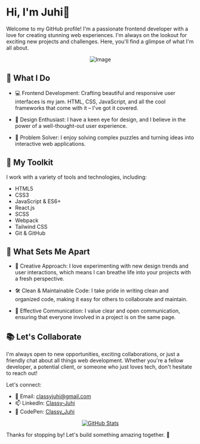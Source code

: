 # Hi, I'm Juhi👋

Welcome to my GitHub profile! I'm a passionate frontend developer with a love for creating stunning web experiences. I'm always on the lookout for exciting new projects and challenges. Here, you'll find a glimpse of what I'm all about.

<p align="center">
  <img src="https://github.com/ClassyJuhi/ClassyJuhi/assets/103419567/01e1a611-8ce5-4e45-88ef-f320c7d5b320" alt="Image" />
</p>

## 🚀 What I Do

- 💻 Frontend Development: Crafting beautiful and responsive user interfaces is my jam. HTML, CSS, JavaScript, and all the cool frameworks that come with it – I've got it covered.

- 🎨 Design Enthusiast: I have a keen eye for design, and I believe in the power of a well-thought-out user experience.

- 🧩 Problem Solver: I enjoy solving complex puzzles and turning ideas into interactive web applications.

## 🔧 My Toolkit

I work with a variety of tools and technologies, including:

- HTML5
- CSS3
- JavaScript & ES6+
- React.js
- SCSS
- Webpack
- Tailwind CSS
- Git & GitHub

## 🌟 What Sets Me Apart

- 🌈 Creative Approach: I love experimenting with new design trends and user interactions, which means I can breathe life into your projects with a fresh perspective.

- 🛠️ Clean & Maintainable Code: I take pride in writing clean and organized code, making it easy for others to collaborate and maintain.

- 💬 Effective Communication: I value clear and open communication, ensuring that everyone involved in a project is on the same page.

## 📚 Let's Collaborate

I'm always open to new opportunities, exciting collaborations, or just a friendly chat about all things web development. Whether you're a fellow developer, a potential client, or someone who just loves tech, don't hesitate to reach out!

Let's connect:

- 📧 Email: classyjuhi@gmail.com
- 📫 LinkedIn: [Classy-Juhi](https://www.linkedin.com/in/classy-juhi/)
- 🚀 CodePen: [Classy_Juhi](https://codepen.io/Classy_Juhi)

<p align="center">
  <a href="https://github.com/ClassyJuhi">
    <img src="https://github-readme-stats.vercel.app/api?username=ClassyJuhi&show_icons=true" alt="GitHub Stats" />
  </a>
</p>

Thanks for stopping by! Let's build something amazing together. 🚀
